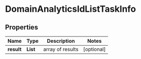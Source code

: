 # DomainAnalyticsIdListTaskInfo


## Properties

| Name | Type | Description | Notes |
|------------ | ------------- | ------------- | -------------|
**result** | **List<DomainAnalyticsIdListResultInfo>** | array of results |[optional]|